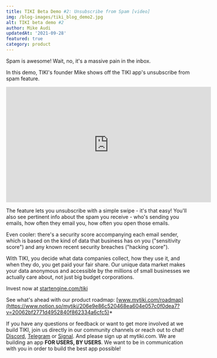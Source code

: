 ```yaml
---
title: TIKI Beta Demo #2: Unsubscribe from Spam [video]
img: /blog-images/tiki_blog_demo2.jpg
alt: TIKI beta demo #2
author: Mike Audi
updatedAt: '2021-09-28'
featured: true
category: product
--- 
```

Spam is awesome! Wait, no, it's a massive pain in the inbox. 

In this demo, TIKI's founder Mike shows off the TIKI app's unsubscribe from spam feature. 

<div class="yt-blog"><iframe width="560" height="315" src="https://www.youtube.com/embed/SX07GW8GOXg" title="YouTube video player" frameborder="0" allow="accelerometer; autoplay; clipboard-write; encrypted-media; gyroscope; picture-in-picture" allowfullscreen></iframe></div>

The feature lets you unsubscribe with a simple swipe - it's that easy! You'll also see pertinent info about the spam you receive - who's sending you emails, how often they email you, how often you open those emails. 

Even cooler: there's a security score accompanying each email sender, which is based on the kind of data that business has on you ("sensitivity score") and any known recent security breaches ("hacking score"). 

With TIKI, you decide what data companies collect, how they use it, and when they do, you get paid your fair share. Our unique data market makes your data anonymous and accessible by the millions of small businesses we actually care about, not just big budget corporations. 

Invest now at [startengine.com/tiki](https://www.startengine.com/tiki)

See what's ahead with our product roadmap: [www.mytiki.com/roadmap](https://www.notion.so/mytiki/206e9e86c520468ea604e057c0f0dea7?v=20062bf2771d4952840f862334a6cfc5)*


If you have any questions or feedback or want to get more involved at we build TIKI, join us directly in our community channels or reach out to chat!
[Discord](https://discord.com/invite/evjYQq48Be), [Telegram](https://t.me/mytikiapp) or [Signal](https://signal.group/#CjQKIA66Eq2VHecpcCd-cu-dziozMRSH3EuQdcZJNyMOYNi5EhC0coWtjWzKQ1dDKEjMqhkP). And please sign up at mytiki.com.
We are building an app **FOR USERS, BY USERS**. We want to be in communication with you in order to build the best app possible!
